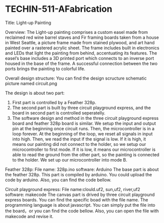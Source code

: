 # TECHIN-511-AFabrication

Title: Light-up Painting

Overview: The Light-up painting comprises a custom easel made from reclaimed red wine barrel staves and Fir framing boards taken from a house in West Seattle, a picture frame made from stained plywood, and art hand painted over a rastered acrylic sheet. The frame includes built in electronics and LEDs that light the painting from behind, accentuating its features. The easel’s base includes a 3D printed port which connects to an inverse port housed in the base of the frame. A successful connection between the two ports brings the painting to colorful life.

Overall design structure:
You can find the design scructure schematic picture named circuit.png

The design is about two part: 
1. First part is controlled by a Feather 328p. 
2. The second part is built by three circuit playground express, and the board in second part is controlled seperatelly.
3. The software design and method in the three circuit playground express board and feather 328p board is similar. We setup the input and output pin at the beginning once circuit runs. Then, the microcontroller is in a loop forever. At the beginning of the loop, we reset all signals in input into high. Then, we read the input if the signal is low. If it is high, it means our painting did not connect to the holder, so we setup our microcontroller to first mode. If it is low, it means our microcontroller is able to read the ground from the other part, so the painting is connected to the holder. We set up our microcontroller into mode B.


Feather 328p:
File name: 328p.ino
software: Arduino
The base part is about the feather 328p. This part is compiled by arduino. You could upload the code by arduino. Also, you can find the code bellow.


Circuit playground express:
File name:clould.uf2, sun,uf2, river,uf2
software: makecode
The canvas part is drived by three circuit playground express boards. You can find the specific boad with the file name. The programming language is about javascript. You can simply put the file into the board，or you can find the code bellow.
Also, you can open the file with makecode and revise it.






